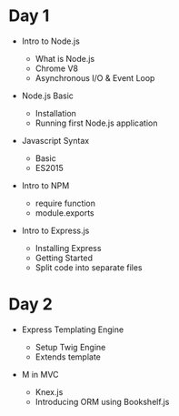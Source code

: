 # Day 1
- Intro to Node.js
  - What is Node.js
  - Chrome V8
  - Asynchronous I/O & Event Loop

- Node.js Basic
  - Installation
  - Running first Node.js application

- Javascript Syntax
  - Basic
  - ES2015

- Intro to NPM
  - require function
  - module.exports

- Intro to Express.js
  - Installing Express
  - Getting Started
  - Split code into separate files

# Day 2
- Express Templating Engine
  - Setup Twig Engine
  - Extends template

- M in MVC
  - Knex.js
  - Introducing ORM using Bookshelf.js
